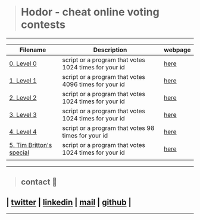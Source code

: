 > # Hodor - cheat online voting contests
---
| **Filename** | **Description** | **webpage**  |
|---|---|---|
| [0. Level 0](./level_0)  | script or a program that votes 1024 times for your id  | [here](http://158.69.76.135/level0.php.)  |
| [1. Level 1](./level_1)  | script or a program that votes 4096 times for your id  | [here](http://158.69.76.135/level1.php)  |
| [2. Level 2](./level_2)  | script or a program that votes 1024 times for your id  | [here](http://158.69.76.135/level2.php)  |
| [3. Level 3](./level_3)  | script or a program that votes 1024 times for your id  | [here](http://158.69.76.135/level3.php)  |
| [4. Level 4](./level_4)  | script or a program that votes 98 times for your id  | [here](http://158.69.76.135/level4.php)  |
| [5. Tim Britton's special](./level_5)  | script or a program that votes 1024 times for your id  | [here](http://158.69.76.135/level5.php)  |
|   |   |   |

---

> ## contact 💬

## | [twitter](https://twitter.com/RICARDO1470) | [linkedin](https://www.linkedin.com/in/ricardo-alfonso-camayo/) | [mail](1466@holbertonschool.com) | [github](https://github.com/ricardo1470/README/blob/master/README.md) |

---
